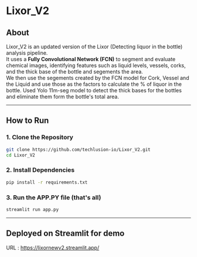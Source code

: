 # Lixor_V2

## About
Lixor_V2 is an updated version of the Lixor (Detecting liquor in the bottle) analysis pipeline.  
It uses a **Fully Convolutional Network (FCN)** to segment and evaluate chemical images, identifying features such as liquid levels, vessels, corks, and the thick base of the bottle and segements the area.  
We then use the segements created by the FCN model for Cork, Vessel and the Liquid and use those as the factors to calculate the % of liquor in the bottle.
Used Yolo 11m-seg model to detect the thick bases for the bottles and eliminate them form the bottle's total area.

---

## How to Run

### 1. Clone the Repository
```bash
git clone https://github.com/techlusion-io/Lixor_V2.git
cd Lixor_V2
```

### 2. Install Dependencies
```bash
pip install -r requirements.txt
```

### 3. Run the APP.PY file (that's all)
```bash
streamlit run app.py
```

---

## Deployed on Streamlit for demo

URL : https://lixornewv2.streamlit.app/
